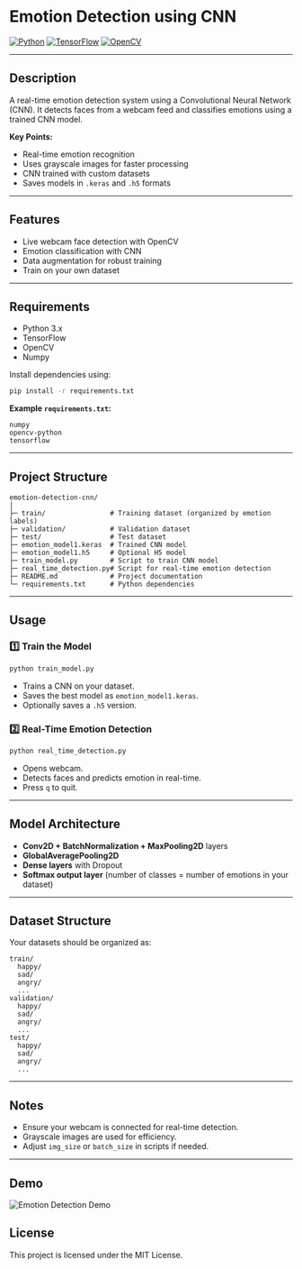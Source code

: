 # Emotion Detection using CNN

[![Python](https://img.shields.io/badge/python-3.x-blue)](https://www.python.org/)
[![TensorFlow](https://img.shields.io/badge/tensorflow-2.x-orange)](https://www.tensorflow.org/)
[![OpenCV](https://img.shields.io/badge/opencv-4.x-green)](https://opencv.org/)

---

## Description

A real-time emotion detection system using a Convolutional Neural Network (CNN).
It detects faces from a webcam feed and classifies emotions using a trained CNN model.

**Key Points:**

* Real-time emotion recognition
* Uses grayscale images for faster processing
* CNN trained with custom datasets
* Saves models in `.keras` and `.h5` formats

---

## Features

* Live webcam face detection with OpenCV
* Emotion classification with CNN
* Data augmentation for robust training
* Train on your own dataset

---

## Requirements

* Python 3.x
* TensorFlow
* OpenCV
* Numpy

Install dependencies using:

```bash
pip install -r requirements.txt
```

**Example `requirements.txt`:**

```
numpy
opencv-python
tensorflow
```

---

## Project Structure

```
emotion-detection-cnn/
│
├─ train/                # Training dataset (organized by emotion labels)
├─ validation/           # Validation dataset
├─ test/                 # Test dataset
├─ emotion_model1.keras  # Trained CNN model
├─ emotion_model1.h5     # Optional H5 model
├─ train_model.py        # Script to train CNN model
├─ real_time_detection.py# Script for real-time emotion detection
├─ README.md             # Project documentation
└─ requirements.txt      # Python dependencies
```

---

## Usage

### 1️⃣ Train the Model

```bash
python train_model.py
```

* Trains a CNN on your dataset.
* Saves the best model as `emotion_model1.keras`.
* Optionally saves a `.h5` version.

### 2️⃣ Real-Time Emotion Detection

```bash
python real_time_detection.py
```

* Opens webcam.
* Detects faces and predicts emotion in real-time.
* Press `q` to quit.

---

## Model Architecture

* **Conv2D + BatchNormalization + MaxPooling2D** layers
* **GlobalAveragePooling2D**
* **Dense layers** with Dropout
* **Softmax output layer** (number of classes = number of emotions in your dataset)

---

## Dataset Structure

Your datasets should be organized as:

```
train/
  happy/
  sad/
  angry/
  ...
validation/
  happy/
  sad/
  angry/
  ...
test/
  happy/
  sad/
  angry/
  ...
```

---

## Notes

* Ensure your webcam is connected for real-time detection.
* Grayscale images are used for efficiency.
* Adjust `img_size` or `batch_size` in scripts if needed.

---
## Demo

![Emotion Detection Demo](assets/demo.gif)

## License

This project is licensed under the MIT License.
